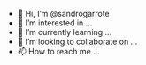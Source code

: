 - 👋 Hi, I’m @sandrogarrote
- 👀 I’m interested in ...
- 🌱 I’m currently learning ...
- 💞️ I’m looking to collaborate on ...
- 📫 How to reach me ...

<!---
sandrogarrote/sandrogarrote is a ✨ special ✨ repository because its `README.md` (this file) appears on your GitHub profile.
You can click the Preview link to take a look at your changes.
--->

